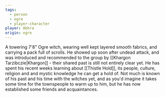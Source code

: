 ```yaml
---
tags:
  - person
  - ogre
  - player-character
player: Abhra
origin: ogre
---
```

A towering 7'8" Ogre witch, wearing well kept layered smooth fabrics, and carrying a pack full of scrolls. He showed up soon after undead attack, and was introduced and recommended to the group by [[Khargon Tarzibczie|Khargon]] - their shared past is still not entirely clear yet. He has spent his recent weeks learning about [[Thistle Hold]], its people, culture, religion and and mystic knowledge he can get a hold of. Not much is known of his past and his time with the witches yet, and as you'd imagine it takes some time for the townspeople to warm up to him, but he has now established some friends and acquaintances.